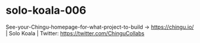 # solo-koala-006
See-your-Chingu-homepage-for-what-project-to-build -> https://chingu.io/ | Solo Koala | Twitter: https://twitter.com/ChinguCollabs
